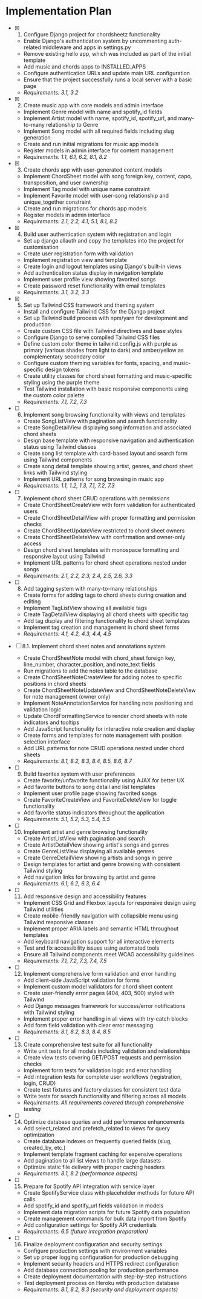 # Implementation Plan

- [x] 1. Configure Django project for chordsheetz functionality

  - Enable Django's authentication system by uncommenting auth-related middleware and apps in settings.py
  - Remove existing hello app, which was included as part of the initial template
  - Add music and chords apps to INSTALLED_APPS
  - Configure authentication URLs and update main URL configuration
  - Ensure that the project successfully runs a local server with a basic page
  - _Requirements: 3.1, 3.2_

- [x] 2. Create music app with core models and admin interface

  - Implement Genre model with name and spotify_id fields
  - Implement Artist model with name, spotify_id, spotify_url, and many-to-many relationship to Genre
  - Implement Song model with all required fields including slug generation
  - Create and run initial migrations for music app models
  - Register models in admin interface for content management
  - _Requirements: 1.1, 6.1, 6.2, 8.1, 8.2_

- [x] 3. Create chords app with user-generated content models

  - Implement ChordSheet model with song foreign key, content, capo, transposition, and user ownership
  - Implement Tag model with unique name constraint
  - Implement Favorite model with user-song relationship and unique_together constraint
  - Create and run migrations for chords app models
  - Register models in admin interface
  - _Requirements: 2.1, 2.2, 4.1, 5.1, 8.1, 8.2_

- [x] 4. Build user authentication system with registration and login

  - Set up django allauth and copy the templates into the project for customisation
  - Create user registration form with validation
  - Implement registration view and template
  - Create login and logout templates using Django's built-in views
  - Add authentication status display in navigation template
  - Implement user profile view showing favorited songs
  - Create password reset functionality with email templates
  - _Requirements: 3.1, 3.2, 3.3_

- [x] 5. Set up Tailwind CSS framework and theming system

  - Install and configure Tailwind CSS for the Django project
  - Set up Tailwind build process with npm/yarn for development and production
  - Create custom CSS file with Tailwind directives and base styles
  - Configure Django to serve compiled Tailwind CSS files
  - Define custom color theme in tailwind.config.js with purple as primary (various shades from light to dark) and amber/yellow as complementary secondary color
  - Configure custom theming variables for fonts, spacing, and music-specific design tokens
  - Create utility classes for chord sheet formatting and music-specific styling using the purple theme
  - Test Tailwind installation with basic responsive components using the custom color palette
  - _Requirements: 7.1, 7.2, 7.3_

- [ ] 6. Implement song browsing functionality with views and templates

  - Create SongListView with pagination and search functionality
  - Create SongDetailView displaying song information and associated chord sheets
  - Design base template with responsive navigation and authentication status using Tailwind classes
  - Create song list template with card-based layout and search form using Tailwind components
  - Create song detail template showing artist, genres, and chord sheet links with Tailwind styling
  - Implement URL patterns for song browsing in music app
  - _Requirements: 1.1, 1.2, 1.3, 7.1, 7.2, 7.3_

- [ ] 7. Implement chord sheet CRUD operations with permissions

  - Create ChordSheetCreateView with form validation for authenticated users
  - Create ChordSheetDetailView with proper formatting and permission checks
  - Create ChordSheetUpdateView restricted to chord sheet owners
  - Create ChordSheetDeleteView with confirmation and owner-only access
  - Design chord sheet templates with monospace formatting and responsive layout using Tailwind
  - Implement URL patterns for chord sheet operations nested under songs
  - _Requirements: 2.1, 2.2, 2.3, 2.4, 2.5, 2.6, 3.3_

- [ ] 8. Add tagging system with many-to-many relationships

  - Create forms for adding tags to chord sheets during creation and editing
  - Implement TagListView showing all available tags
  - Create TagDetailView displaying all chord sheets with specific tag
  - Add tag display and filtering functionality to chord sheet templates
  - Implement tag creation and management in chord sheet forms
  - _Requirements: 4.1, 4.2, 4.3, 4.4, 4.5_

- [ ] 8.1. Implement chord sheet notes and annotations system

  - Create ChordSheetNote model with chord_sheet foreign key, line_number, character_position, and note_text fields
  - Run migrations to add the notes table to the database
  - Create ChordSheetNoteCreateView for adding notes to specific positions in chord sheets
  - Create ChordSheetNoteUpdateView and ChordSheetNoteDeleteView for note management (owner only)
  - Implement NoteAnnotationService for handling note positioning and validation logic
  - Update ChordFormattingService to render chord sheets with note indicators and tooltips
  - Add JavaScript functionality for interactive note creation and display
  - Create forms and templates for note management with position selection interface
  - Add URL patterns for note CRUD operations nested under chord sheets
  - _Requirements: 8.1, 8.2, 8.3, 8.4, 8.5, 8.6, 8.7_

- [ ] 9. Build favorites system with user preferences

  - Create favorite/unfavorite functionality using AJAX for better UX
  - Add favorite buttons to song detail and list templates
  - Implement user profile page showing favorited songs
  - Create FavoriteCreateView and FavoriteDeleteView for toggle functionality
  - Add favorite status indicators throughout the application
  - _Requirements: 5.1, 5.2, 5.3, 5.4, 5.5_

- [ ] 10. Implement artist and genre browsing functionality

  - Create ArtistListView with pagination and search
  - Create ArtistDetailView showing artist's songs and genres
  - Create GenreListView displaying all available genres
  - Create GenreDetailView showing artists and songs in genre
  - Design templates for artist and genre browsing with consistent Tailwind styling
  - Add navigation links for browsing by artist and genre
  - _Requirements: 6.1, 6.2, 6.3, 6.4_

- [ ] 11. Add responsive design and accessibility features

  - Implement CSS Grid and Flexbox layouts for responsive design using Tailwind utilities
  - Create mobile-friendly navigation with collapsible menu using Tailwind responsive classes
  - Implement proper ARIA labels and semantic HTML throughout templates
  - Add keyboard navigation support for all interactive elements
  - Test and fix accessibility issues using automated tools
  - Ensure all Tailwind components meet WCAG accessibility guidelines
  - _Requirements: 7.1, 7.2, 7.3, 7.4, 7.5_

- [ ] 12. Implement comprehensive form validation and error handling

  - Add client-side JavaScript validation for forms
  - Implement custom model validators for chord sheet content
  - Create user-friendly error pages (404, 403, 500) styled with Tailwind
  - Add Django messages framework for success/error notifications with Tailwind styling
  - Implement proper error handling in all views with try-catch blocks
  - Add form field validation with clear error messaging
  - _Requirements: 8.1, 8.2, 8.3, 8.4, 8.5_

- [ ] 13. Create comprehensive test suite for all functionality

  - Write unit tests for all models including validation and relationships
  - Create view tests covering GET/POST requests and permission checks
  - Implement form tests for validation logic and error handling
  - Add integration tests for complete user workflows (registration, login, CRUD)
  - Create test fixtures and factory classes for consistent test data
  - Write tests for search functionality and filtering across all models
  - _Requirements: All requirements covered through comprehensive testing_

- [ ] 14. Optimize database queries and add performance enhancements

  - Add select_related and prefetch_related to views for query optimization
  - Create database indexes on frequently queried fields (slug, created_by, etc.)
  - Implement template fragment caching for expensive operations
  - Add pagination to all list views to handle large datasets
  - Optimize static file delivery with proper caching headers
  - _Requirements: 8.1, 8.2 (performance aspects)_

- [ ] 15. Prepare for Spotify API integration with service layer

  - Create SpotifyService class with placeholder methods for future API calls
  - Add spotify_id and spotify_url fields validation in models
  - Implement data migration scripts for future Spotify data population
  - Create management commands for bulk data import from Spotify
  - Add configuration settings for Spotify API credentials
  - _Requirements: 6.5 (future integration preparation)_

- [ ] 16. Finalize deployment configuration and security settings
  - Configure production settings with environment variables
  - Set up proper logging configuration for production debugging
  - Implement security headers and HTTPS redirect configuration
  - Add database connection pooling for production performance
  - Create deployment documentation with step-by-step instructions
  - Test deployment process on Heroku with production database
  - _Requirements: 8.1, 8.2, 8.3 (security and deployment aspects)_
